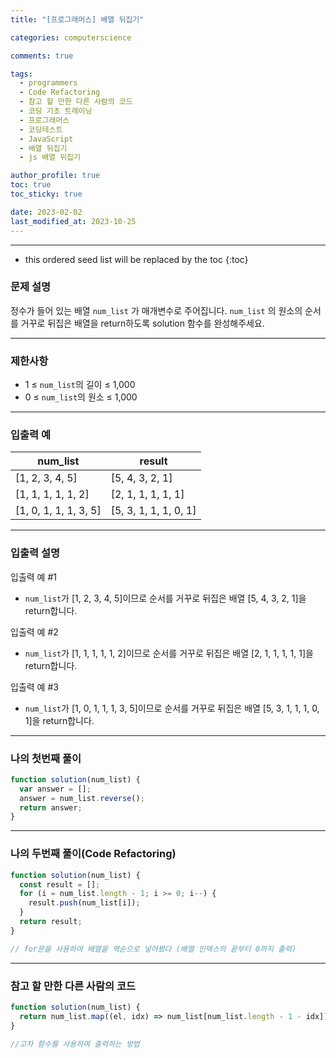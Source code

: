 ```yaml
---
title: "[프로그래머스] 배열 뒤집기"

categories: computerscience

comments: true

tags:
  - programmers
  - Code Refactoring
  - 참고 할 만한 다른 사람의 코드
  - 코딩 기초 트레이닝
  - 프로그래머스
  - 코딩테스트
  - JavaScript
  - 배열 뒤집기
  - js 배열 뒤집기

author_profile: true
toc: true
toc_sticky: true

date: 2023-02-02
last_modified_at: 2023-10-25
---
```


---

<!-- prettier-ignore -->
* this ordered seed list will be replaced by the toc 
{:toc}

### 문제 설명

정수가 들어 있는 배열 `num_list`
가 매개변수로 주어집니다. `num_list`
의 원소의 순서를 거꾸로 뒤집은 배열을 return하도록 solution 함수를 완성해주세요.

---

### 제한사항

- 1 ≤ `num_list`의 길이 ≤ 1,000
- 0 ≤ `num_list`의 원소 ≤ 1,000

---

### 입출력 예

| num_list              | result                |
| --------------------- | --------------------- |
| [1, 2, 3, 4, 5]       | [5, 4, 3, 2, 1]       |
| [1, 1, 1, 1, 1, 2]    | [2, 1, 1, 1, 1, 1]    |
| [1, 0, 1, 1, 1, 3, 5] | [5, 3, 1, 1, 1, 0, 1] |

---

### 입출력 설명

입출력 예 #1

- `num_list`가 [1, 2, 3, 4, 5]이므로 순서를 거꾸로 뒤집은 배열 [5, 4, 3, 2, 1]을 return합니다.

입출력 예 #2

- `num_list`가 [1, 1, 1, 1, 1, 2]이므로 순서를 거꾸로 뒤집은 배열 [2, 1, 1, 1, 1, 1]을 return합니다.

입출력 예 #3

- `num_list`가 [1, 0, 1, 1, 1, 3, 5]이므로 순서를 거꾸로 뒤집은 배열 [5, 3, 1, 1, 1, 0, 1]을 return합니다.

---

### 나의 첫번째 풀이

```jsx
function solution(num_list) {
  var answer = [];
  answer = num_list.reverse();
  return answer;
}
```

---

### 나의 두번째 풀이(Code Refactoring)

```jsx
function solution(num_list) {
  const result = [];
  for (i = num_list.length - 1; i >= 0; i--) {
    result.push(num_list[i]);
  }
  return result;
}

// for문을 사용하여 배열을 역순으로 넣어봤다 (배열 인덱스의 끝부터 0까지 출력)
```

---

### 참고 할 만한 다른 사람의 코드

```jsx
function solution(num_list) {
  return num_list.map((el, idx) => num_list[num_list.length - 1 - idx]);
}

//고차 함수를 사용하여 출력하는 방법
```
